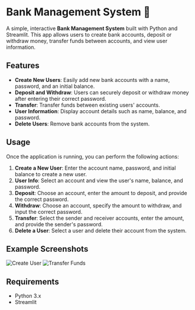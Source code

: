 # Bank Management System 🏦

A simple, interactive **Bank Management System** built with Python and Streamlit. This app allows users to create bank accounts, deposit or withdraw money, transfer funds between accounts, and view user information.

## Features

- **Create New Users**: Easily add new bank accounts with a name, password, and an initial balance.
- **Deposit and Withdraw**: Users can securely deposit or withdraw money after entering their correct password.
- **Transfer**: Transfer funds between existing users' accounts.
- **User Information**: Display account details such as name, balance, and password.
- **Delete Users**: Remove bank accounts from the system.

## Usage

Once the application is running, you can perform the following actions:

1. **Create a New User**: Enter the account name, password, and initial balance to create a new user.
2. **User Info**: Select an account and view the user's name, balance, and password.
3. **Deposit**: Choose an account, enter the amount to deposit, and provide the correct password.
4. **Withdraw**: Choose an account, specify the amount to withdraw, and input the correct password.
5. **Transfer**: Select the sender and receiver accounts, enter the amount, and provide the sender's password.
6. **Delete a User**: Select a user and delete their account from the system.

## Example Screenshots

![Create User]([screenshots/create_user.png](https://github.com/MohammedHamza0/BankSystemOOP/blob/main/Screenshot%202025-02-04%20182038.png))
![Transfer Funds]([screenshots/transfer_funds.png](https://github.com/MohammedHamza0/BankSystemOOP/blob/main/Screenshot%202025-02-04%20181912.png))

## Requirements

- Python 3.x
- Streamlit
